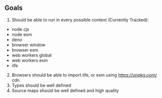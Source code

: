
## Goals
1. Should be able to run in every possible context (Currently Tracked):
 - node cjs
 - node esm
 - deno
 - browser window
 - browser esm
 - web workers global
 - web workers esm
 - iife
2. Browsers should be able to import iife, or esm using https://unpkg.com/ cdn
3. Types should be well defined
4. Source maps should be well defined and high quality

